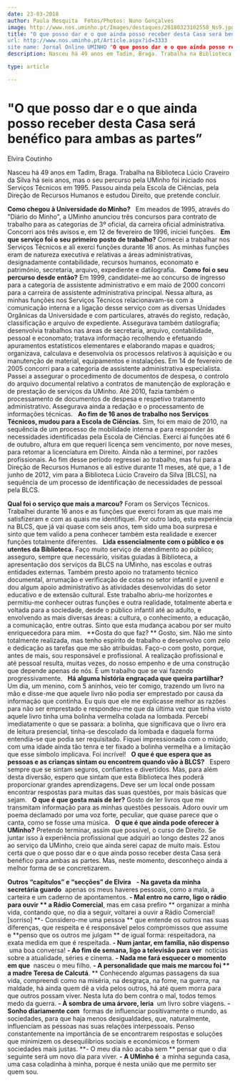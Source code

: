 ```yaml
---
date: 23-03-2018
author: Paula Mesquita  Fotos/Photos: Nuno Gonçalves
image: http://www.nos.uminho.pt/Images/destaques/20180323102558_Ns9.jpg
title: "O que posso dar e o que ainda posso receber desta Casa será benéfico para ambas as partes”
url: http://www.nos.uminho.pt/Article.aspx?id=3333
site name: Jornal Online UMINHO "O que posso dar e o que ainda posso receber desta Casa será benéfico para ambas as partes”
description: Nasceu há 49 anos em Tadim, Braga. Trabalha na Biblioteca Lúcio Craveiro da Silva há seis anos, mas o seu percurso pela UMinho foi iniciado nos Serviços Técnicos em 1995. Passou ainda pela Escola de Ciências, pela Direção de Recursos Humanos e estudou Direito, que pretende concluir.

type: article

---
```

# "O que posso dar e o que ainda posso receber desta Casa será benéfico para ambas as partes”


  

Elvira Coutinho

Nasceu há 49 anos em Tadim, Braga. Trabalha na Biblioteca Lúcio Craveiro da Silva há seis anos, mas o seu percurso pela UMinho foi iniciado nos Serviços Técnicos em 1995. Passou ainda pela Escola de Ciências, pela Direção de Recursos Humanos e estudou Direito, que pretende concluir.

**Como chegou à Universidade do Minho?**  
Em meados de 1995, através do "Diário do Minho", a UMinho anunciou três concursos para contrato de trabalho para as categorias de 3º oficial, da carreira oficial administrativa. Concorri aos três avisos e, em 12 de fevereiro de 1996, iniciei funções.
 
**Em que serviço foi o seu primeiro posto de trabalho?** 
Comecei a trabalhar nos Serviços Técnicos e ali exerci funções durante 16 anos. As minhas funções eram de natureza executiva e relativas a áreas administrativas, designadamente contabilidade, recursos humanos, economato e património, secretaria, arquivo, expediente e datilografia. 
 
**Como foi o seu percurso desde então?** 
Em 1999, candidatei-me ao concurso de ingresso para a categoria de assistente administrativo e em maio de 2000 concorri para a carreira de assistente administrativa principal. Nessa altura, as minhas funções nos Serviços Técnicos relacionavam-se com a comunicação interna e a ligação desse serviço com as diversas Unidades Orgânicas da Universidade e com particulares, através do registo, redação, classificação e arquivo de expediente. Assegurava também datilografia; desenvolvia trabalhos nas áreas de secretaria, arquivo, contabilidade, pessoal e economato; tratava informação recolhendo e efetuando apuramentos estatísticos elementares e elaborando mapas e quadros; organizava, calculava e desenvolvia os processos relativos à aquisição e ou manutenção de material, equipamentos e instalações. Em 14 de fevereiro de 2005 concorri para a categoria de assistente administrativa especialista. Passei a assegurar o procedimento de documentos de despesa, o controlo do arquivo documental relativo a contratos de manutenção de exploração e de prestação de serviços da UMinho. Até 2010, fazia também o processamento de documentos de despesa e respetivo tratamento administrativo. Assegurava ainda a redação e o processamento de informações técnicas.
 
**Ao fim de 16 anos de trabalho nos Serviços Técnicos, mudou para a Escola de Ciências.** 
Sim, foi em maio de 2010, na sequência de um processo de mobilidade interna e para responder às necessidades identificadas pela Escola de Ciências. Exerci aí funções até 6 de outubro, altura em que requeri licença sem vencimento, por nove meses, para retomar a licenciatura em Direito. Ainda não a terminei, por razões profissionais. Ao fim desse período regressei ao trabalho, mas fui para a Direção de Recursos Humanos e ali estive durante 11 meses, até que, a 1 de junho de 2012, vim para a Biblioteca Lúcio Craveiro da Silva [BLCS], na sequência de um processo de identificação de necessidades de pessoal pela BLCS.

**Qual foi o serviço que mais a marcou?** 
Foram os Serviços Técnicos. Trabalhei durante 16 anos e as funções que exerci foram as que mais me satisfizeram e com as quais me identifiquei. Por outro lado, esta experiência na BLCS, que já vai quase com seis anos, tem sido uma boa surpresa e sinto que tem valido a pena conhecer também esta realidade e exercer funções totalmente diferentes.
 
**Lida essencialmente com o público e os utentes da Biblioteca.** 
Faço muito serviço de atendimento ao público; asseguro, sempre que necessário, visitas guiadas à Biblioteca, a apresentação dos serviços da BLCS na UMinho, nas escolas e outras entidades externas. Também presto apoio no tratamento técnico documental, arrumação e verificação de cotas no setor infantil e juvenil e dou algum apoio administrativo às atividades desenvolvidas do setor educativo e de extensão cultural. Este trabalho abriu-me horizontes e permitiu-me conhecer outras funções e outra realidade, totalmente aberta e voltada para a sociedade, desde o público infantil até ao adulto, e envolvendo as mais diversas áreas: a cultura, o conhecimento, a educação, a comunicação, entre outras. Sinto que esta mudança acabou por ser muito enriquecedora para mim.
 
**Gosta do que faz? ** 
Gosto, sim. Não me sinto totalmente realizada, mas tenho espírito de trabalho e desenvolvo com zelo e dedicação as tarefas que me são atribuídas. Faço-o com gosto, porque, antes de mais, sou responsável e profissional. A realização profissional e até pessoal resulta, muitas vezes, do nosso empenho e de uma construção que depende apenas de nós. É um trabalho que se vai fazendo progressivamente.
 
**Há alguma história engraçada que queira partilhar?**  
Um dia, um menino, com 5 aninhos, veio ter comigo, trazendo um livro na mão e disse-me que aquele livro não podia ser emprestado por causa da informação que continha. Eu quis que ele me explicasse melhor as razões para não ser emprestado e respondeu-me que da última vez que tinha visto aquele livro tinha uma bolinha vermelha colada na lombada. Percebi imediatamente o que se passara: a bolinha, que significava que o livro era de leitura presencial, tinha-se descolado da lombada e daquela forma entendia-se que podia ser requisitado. Fiquei impressionada com o miúdo, com uma idade ainda tão tenra e ter fixado a bolinha vermelha e a limitação que esse símbolo implicava. Foi incrível!
 
**O que é que espera que as pessoas e as crianças sintam ou encontrem quando vão à BLCS?**  
Espero sempre que se sintam seguros, confiantes e divertidos. Mas, para além desta diversão, espero que sintam que esta Biblioteca lhes poderá proporcionar grandes aprendizagens. Deve ser um local onde possam encontrar respostas para muitas das suas questões, por mais básicas que sejam.
 
**O que é que gosta mais de ler?** 
Gosto de ler livros que me transmitam informação para as minhas questões pessoais. Adoro ouvir um poema declamado por uma voz forte, peculiar, que quase parece que o canta, como se fosse uma música.
 
**O que é que ainda pode oferecer à UMinho?** 
Pretendo terminar, assim que possível, o curso de Direito. Se juntar isso à experiência profissional que adquiri ao longo destes 22 anos ao serviço da UMinho, creio que ainda serei capaz de muito mais. Estou certa que o que posso dar e o que ainda posso receber desta Casa será benéfico para ambas as partes. Mas, neste momento, desconheço ainda a melhor forma de se concretizarem. 
 
 

**Outros “capítulos” e “secções” de Elvira** 
 
**- Na gaveta da minha secretária guardo**  apenas os meus haveres pessoais, como a mala, a carteira e um caderno de apontamentos.
**- Mal entro no carro, ligo o rádio para ouvir ** a Rádio Comercial**, mas em casa prefiro ** organizar a minha vida, contando que, no dia a seguir, voltarei a ouvir a Rádio Comercial! [sorriso]
**- Considero-me uma pessoa ** que entende os outros nas suas diferenças, que respeita e é responsável pelos compromissos que assume e **penso que os outros me julgam ** de igual forma: respeitadora, na exata medida em que é respeitada.
**- Num jantar, em família, não dispenso**  uma boa conversa!
**- Ao fim de semana, ligo a televisão para ver**  notícias sobre a atualidade, séries e cinema.
**- Nada me fará esquecer o momento em que**  nasceu o meu filho.
**- A personalidade que mais me marcou foi ** a madre Teresa de Calcutá**. ** Conhecendo algumas passagens da sua vida, compreendi como na miséria, na desgraça, na fome, na guerra, na maldade, há ainda quem dê a vida pelos outros, há até quem morra para que outros possam viver. Nesta luta do bem contra o mal, todos temos medo da guerra.
**- À sombra de uma árvore, leria**  um livro sobre viagens.
**- Sonho diariamente com**  formas de influenciar positivamente o mundo, as sociedades, para que haja menos desigualdades, que, naturalmente, influenciam as pessoas nas suas relações interpessoais. Penso constantemente na importância de se encontrarem respostas e soluções que minimizem os desequilíbrios sociais e económicos e formem sociedades mais justas.
**- O meu dia não acaba sem ** pensar que o dia seguinte será um novo dia para viver.
**- A UMinho é**  a minha segunda casa, uma casa coladinha à minha, porque é nesta união que me permito ser quem sou.
 

